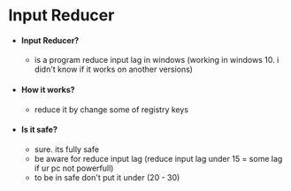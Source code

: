 # Input Reducer

* #### Input Reducer?
  * is a program reduce input lag in windows (working in windows 10. i didn't know if it works on another versions)
  
  
* #### How it works?
  * reduce it by change some of registry keys


* #### Is it safe?
  * sure. its fully safe
  * be aware for reduce input lag (reduce input lag under 15 = some lag if ur pc not powerfull)
  * to be in safe don't put it under (20 - 30)

